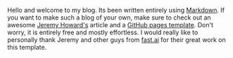 Hello and welcome to my blog. Its been written entirely using [Markdown](https://guides.github.com/features/mastering-markdown/). If you want to make such a blog of your own, make sure to check out an awesome [Jeremy Howard's](https://en.wikipedia.org/wiki/Jeremy_Howard_(entrepreneur)) article and a [GitHub pages template](https://github.com/fastai/fast_template). Don't worry, it is entirely free and mostly effortless. I would really like to personally thank Jeremy and other guys from [fast.ai](https://www.fast.ai/) for their great work on this template.
